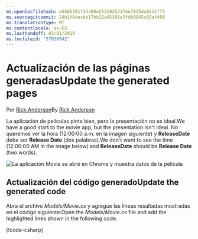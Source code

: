 ```yaml
---
ms.openlocfilehash: e5565381f44480e2531925717ee7815da92d1ff5
ms.sourcegitcommit: 24b1f6decbb17bb22a45166e5fdb0845c65af498
ms.translationtype: MT
ms.contentlocale: es-ES
ms.lasthandoff: 03/01/2019
ms.locfileid: "57030042"
---
```

# <a name="update-the-generated-pages"></a><span data-ttu-id="a2d69-101">Actualización de las páginas generadas</span><span class="sxs-lookup"><span data-stu-id="a2d69-101">Update the generated pages</span></span>

<span data-ttu-id="a2d69-102">Por [Rick Anderson](https://twitter.com/RickAndMSFT)</span><span class="sxs-lookup"><span data-stu-id="a2d69-102">By [Rick Anderson](https://twitter.com/RickAndMSFT)</span></span>

<span data-ttu-id="a2d69-103">La aplicación de películas pinta bien, pero la presentación no es ideal.</span><span class="sxs-lookup"><span data-stu-id="a2d69-103">We have a good start to the movie app, but the presentation isn't ideal.</span></span> <span data-ttu-id="a2d69-104">No queremos ver la hora (12:00:00 a.m. en la imagen siguiente) y **ReleaseDate** debe ser **Release Date** (dos palabras).</span><span class="sxs-lookup"><span data-stu-id="a2d69-104">We don't want to see the time (12:00:00 AM in the image below) and **ReleaseDate** should be **Release Date** (two words).</span></span>

![La aplicación Movie se abre en Chrome y muestra datos de la película](../../tutorials/razor-pages/sql/_static/m55.png)

## <a name="update-the-generated-code"></a><span data-ttu-id="a2d69-106">Actualización del código generado</span><span class="sxs-lookup"><span data-stu-id="a2d69-106">Update the generated code</span></span>

<span data-ttu-id="a2d69-107">Abra el archivo *Models/Movie.cs* y agregue las líneas resaltadas mostradas en el código siguiente:</span><span class="sxs-lookup"><span data-stu-id="a2d69-107">Open the *Models/Movie.cs* file and add the highlighted lines shown in the following code:</span></span>

[!code-csharp[](code/Models/Movie.cs?highlight=2,11-12)]

